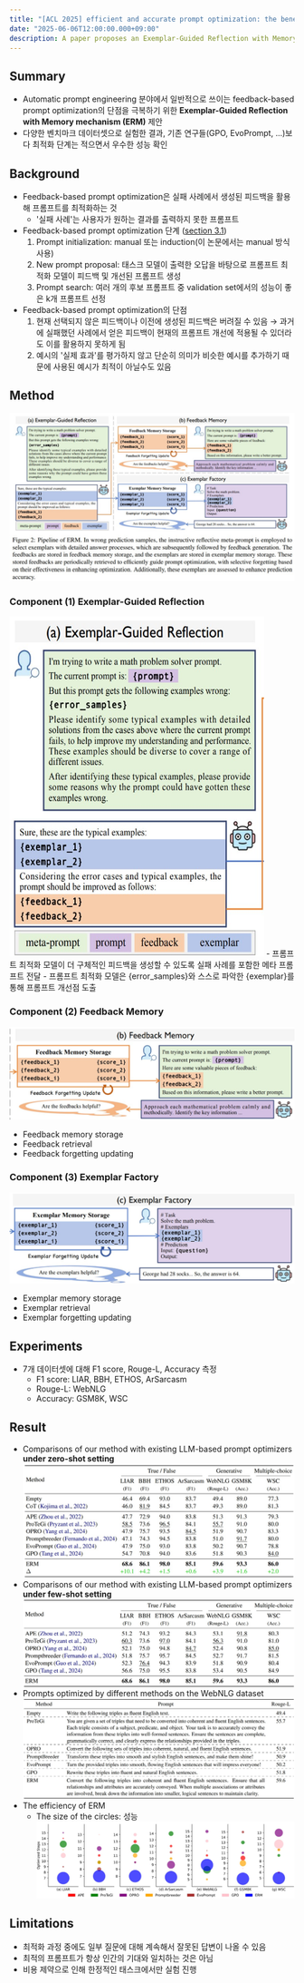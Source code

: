 ```yaml
---
title: "[ACL 2025] efficient and accurate prompt optimization: the benefit of memory in exemplar-guided reflection" 
date: "2025-06-06T12:00:00.000+09:00"
description: A paper proposes an Exemplar-Guided Reflection with Memory (ERM) mechanism that enhances prompt optimization by using generated exemplars to guide the feedback process for more efficient and accurate results.
---
```


## Summary

- Automatic prompt engineering 분야에서 일반적으로 쓰이는 feedback-based prompt optimization의 단점을 극복하기 위한 **Exemplar-Guided Reflection with Memory mechanism (ERM)** 제안
- 다양한 벤치마크 데이터셋으로 실험한 결과, 기존 연구들(GPO, EvoPrompt, ...)보다 최적화 단계는 적으면서 우수한 성능 확인

## Background

- Feedback-based prompt optimization은 실패 사례에서 생성된 피드백을 활용해 프롬프트를 최적화하는 것
    - '실패 사례'는 사용자가 원하는 결과를 출력하지 못한 프롬프트
- Feedback-based prompt optimization 단계 (<u>section 3.1</u>)
    1. Prompt initialization: manual 또는 induction(이 논문에서는 manual 방식 사용)
    2. New prompt proposal: 태스크 모델이 출력한 오답을 바탕으로 프롬프트 최적화 모델이 피드백 및 개선된 프롬프트 생성
    3. Prompt search: 여러 개의 후보 프롬프트 중 validation set에서의 성능이 좋은 k개 프롬프트 선정
- Feedback-based prompt optimization의 단점
    1. 현재 선택되지 않은 피드백이나 이전에 생성된 피드백은 버려질 수 있음 → 과거에 실패했던 사례에서 얻은 피드백이 현재의 프롬프트 개선에 적용될 수 있더라도 이를 활용하지 못하게 됨
    2. 예시의 '실제 효과'를 평가하지 않고 단순히 의미가 비슷한 예시를 추가하기 때문에 사용된 예시가 최적이 아닐수도 있음

## Method
![Figure 2](./figure_2.jpg)

### Component (1) Exemplar-Guided Reflection
<img src="./figure_2(a).jpg" width="450" height="600"/>
- 프롬프트 최적화 모델이 더 구체적인 피드백을 생성할 수 있도록 실패 사례를 포함한 메타 프롬프트 전달
- 프롬프트 최적화 모델은 {error_samples}와 스스로 파악한 {exemplar}를 통해 프롬프트 개선점 도출

### Component (2) Feedback Memory
![Figure 2(b)](./figure_2(b).jpg)
- Feedback memory storage
- Feedback retrieval
- Feedback forgetting updating
### Component (3) Exemplar Factory
![Figure 2(c)](./figure_2(c).jpg)
- Exemplar memory storage
- Exemplar retrieval
- Exemplar forgetting updating

## Experiments
- 7개 데이터셋에 대해 F1 score, Rouge-L, Accuracy 측정
    - F1 score: LIAR, BBH, ETHOS, ArSarcasm
    - Rouge-L: WebNLG
    - Accuracy: GSM8K, WSC

## Result
- Comparisons of our method with existing LLM-based prompt optimizers **under zero-shot setting**
![Table 1](./table_1.jpg)
- Comparisons of our method with existing LLM-based prompt optimizers **under few-shot setting**
![Table 3](./table_3.jpg)
- Prompts optimized by different methods on the WebNLG dataset
![Table 2](./table_2.jpg)
- The efficiency of ERM
    - The size of the circles: 성능
    ![Figure 3](./figure_3.jpg)
    
## Limitations
- 최적화 과정 중에도 일부 질문에 대해 계속해서 잘못된 답변이 나올 수 있음
- 최적의 프롬프트가 항상 인간의 기대와 일치하는 것은 아님
- 비용 제약으로 인해 한정적인 태스크에서만 실험 진행